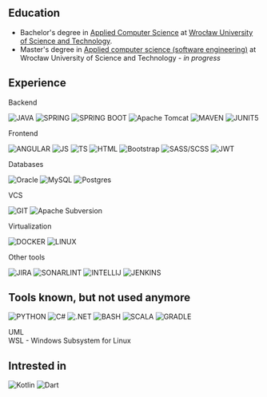 ## Education

- Bachelor's degree in [Applied Computer Science](https://wit.pwr.edu.pl/en/candidates/1st-cycle-studies/applied-computer-science) at [Wrocław University of Science and Technology](https://pwr.edu.pl/en/).
- Master's degree in [Applied computer 
science (software engineering)](https://wit.pwr.edu.pl/en/candidates/2nd-cycle-studies/applied-computer-science) at Wrocław University of Science 
and Technology  - *in progress*


## Experience

Backend

![JAVA](https://img.shields.io/badge/java-%23ED8B00.svg?style=for-the-badge&logo=openjdk&logoColor=white)
![SPRING](https://img.shields.io/badge/Spring-6DB33F?style=for-the-badge&logo=spring&logoColor=white)
![SPRING BOOT](https://img.shields.io/badge/Spring_Boot-F2F4F9?style=for-the-badge&logo=spring-boot)
![Apache Tomcat](https://img.shields.io/badge/apache%20tomcat-%23F8DC75.svg?style=for-the-badge&logo=apache-tomcat&logoColor=black)
![MAVEN](https://img.shields.io/badge/apache_maven-C71A36?style=for-the-badge&logo=apachemaven&logoColor=white)
![JUNIT5](https://img.shields.io/badge/Junit5-25A162?style=for-the-badge&logo=junit5&logoColor=white)

Frontend

![ANGULAR](https://img.shields.io/badge/Angular-DD0031?style=for-the-badge&logo=angular&logoColor=white)
![JS](https://img.shields.io/badge/JavaScript-323330?style=for-the-badge&logo=javascript&logoColor=F7DF1E)
![TS](https://img.shields.io/badge/TypeScript-007ACC?style=for-the-badge&logo=typescript&logoColor=white)
![HTML](https://img.shields.io/badge/HTML5-E34F26?style=for-the-badge&logo=html5&logoColor=white)
![Bootstrap](https://img.shields.io/badge/bootstrap-%238511FA.svg?style=for-the-badge&logo=bootstrap&logoColor=white)
![SASS/SCSS](https://img.shields.io/badge/SASS-hotpink.svg?style=for-the-badge&logo=SASS&logoColor=white)
![JWT](https://img.shields.io/badge/JWT-black?style=for-the-badge&logo=JSON%20web%20tokens)


Databases

![Oracle](https://img.shields.io/badge/Oracle-F80000?style=for-the-badge&logo=oracle&logoColor=white)
![MySQL](https://img.shields.io/badge/mysql-%2300f.svg?style=for-the-badge&logo=mysql&logoColor=white)
![Postgres](https://img.shields.io/badge/postgres-%23316192.svg?style=for-the-badge&logo=postgresql&logoColor=white)

VCS

![GIT](https://img.shields.io/badge/GIT-E44C30?style=for-the-badge&logo=git&logoColor=white)
![Apache Subversion](https://img.shields.io/badge/subversion-%23809CC9.svg?style=for-the-badge&logo=subversion&logoColor=white)
<!---
I hate subversion
I hate subversion
I hate subversion
I hate subversion
I hate subversion
I hate subversion
I hate subversion
I hate subversion
I hate subversion
I hate subversion
I hate subversion
I hate subversion
I hate subversion
I hate subversion
I hate subversion
-->

Virtualization

![DOCKER](https://img.shields.io/badge/Docker-2CA5E0?style=for-the-badge&logo=docker&logoColor=white)
![LINUX](https://img.shields.io/badge/Linux-FCC624?style=for-the-badge&logo=linux&logoColor=black)

Other tools

![JIRA](https://img.shields.io/badge/Jira-0052CC?style=for-the-badge&logo=Jira&logoColor=white)
![SONARLINT](https://img.shields.io/badge/SonarLint-CB2029?style=for-the-badge&logo=sonarlint&logoColor=white)
![INTELLIJ](https://img.shields.io/badge/IntelliJ_IDEA-000000.svg?style=for-the-badge&logo=intellij-idea&logoColor=white)
![JENKINS](https://img.shields.io/badge/jenkins-%232C5263.svg?style=for-the-badge&logo=jenkins&logoColor=white)

## Tools known, but not used anymore

![PYTHON](https://img.shields.io/badge/Python-FFD43B?style=for-the-badge&logo=python&logoColor=blue)
![C#](https://img.shields.io/badge/C%23-239120?style=for-the-badge&logo=c-sharp&logoColor=white)
![.NET](https://img.shields.io/badge/.NET-512BD4?style=for-the-badge&logo=dotnet&logoColor=white)
![BASH](https://img.shields.io/badge/Shell_Script-121011?style=for-the-badge&logo=gnu-bash&logoColor=white)
![SCALA](https://img.shields.io/badge/scala-%23DC322F.svg?style=for-the-badge&logo=scala&logoColor=white)
![GRADLE](https://img.shields.io/badge/Gradle-02303A.svg?style=for-the-badge&logo=Gradle&logoColor=white)

UML<br>
WSL - Windows Subsystem for Linux

## Intrested in 

![Kotlin](https://img.shields.io/badge/kotlin-%237F52FF.svg?style=for-the-badge&logo=kotlin&logoColor=white)
![Dart](https://img.shields.io/badge/dart-%230175C2.svg?style=for-the-badge&logo=dart&logoColor=white)
